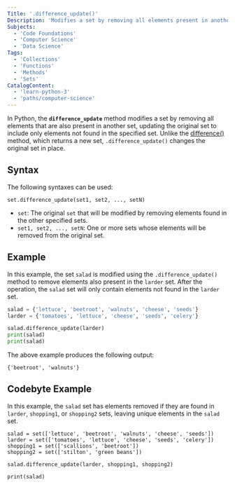 ```yaml
---
Title: '.difference_update()'
Description: 'Modifies a set by removing all elements present in another set.'
Subjects:
  - 'Code Foundations'
  - 'Computer Science'
  - 'Data Science'
Tags:
  - 'Collections'
  - 'Functions'
  - 'Methods'
  - 'Sets'
CatalogContent:
  - 'learn-python-3'
  - 'paths/computer-science'
---
```


In Python, the **`difference_update`** method modifies a set by removing all elements that are also present in another set, updating the original set to include only elements not found in the specified set. Unlike the [difference()](https://www.codecademy.com/resources/docs/python/sets/difference) method, which returns a new set, `.difference_update()` changes the original set in place.

## Syntax

The following syntaxes can be used:

```pseudo
set.difference_update(set1, set2, ..., setN)
```

- `set`: The original `set` that will be modified by removing elements found in the other specified sets.
- `set1, set2, ..., setN`: One or more sets whose elements will be removed from the original set. 

## Example

In this example, the set `salad` is modified using the `.difference_update()` method to remove elements also present in the `larder` set. After the operation, the `salad` set will only contain elements not found in the `larder` set.

```py
salad = {'lettuce', 'beetroot', 'walnuts', 'cheese', 'seeds'}
larder = {'tomatoes', 'lettuce', 'cheese', 'seeds', 'celery'}

salad.difference_update(larder)
print(salad)
print(salad)
```

The above example produces the following output:

```shell
{'beetroot', 'walnuts'}
```

## Codebyte Example

In this example, the `salad` set has elements removed if they are found in `larder`, `shopping1`, or `shopping2` sets, leaving unique elements in the `salad` set.

```codebyte/python
salad = set(['lettuce', 'beetroot', 'walnuts', 'cheese', 'seeds'])
larder = set(['tomatoes', 'lettuce', 'cheese', 'seeds', 'celery'])
shopping1 = set(['scallions', 'beetroot'])
shopping2 = set(['stilton', 'green beans'])

salad.difference_update(larder, shopping1, shopping2)

print(salad)
```